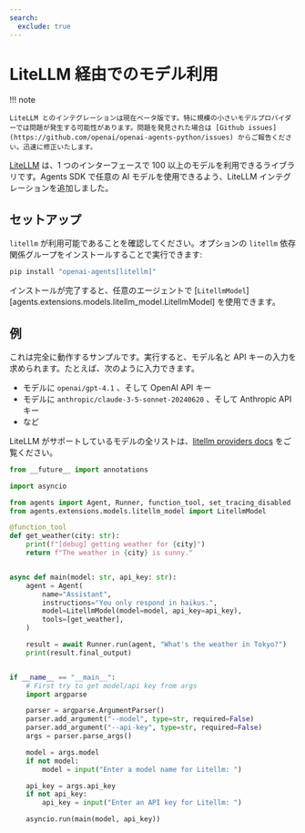 ```yaml
---
search:
  exclude: true
---
```

# LiteLLM 経由でのモデル利用

!!! note

    LiteLLM とのインテグレーションは現在ベータ版です。特に規模の小さいモデルプロバイダーでは問題が発生する可能性があります。問題を発見された場合は [Github issues](https://github.com/openai/openai-agents-python/issues) からご報告ください。迅速に修正いたします。

[LiteLLM](https://docs.litellm.ai/docs/) は、1 つのインターフェースで 100 以上のモデルを利用できるライブラリです。Agents SDK で任意の AI モデルを使用できるよう、LiteLLM インテグレーションを追加しました。

## セットアップ

`litellm` が利用可能であることを確認してください。オプションの `litellm` 依存関係グループをインストールすることで実行できます:

```bash
pip install "openai-agents[litellm]"
```

インストールが完了すると、任意のエージェントで [`LitellmModel`][agents.extensions.models.litellm_model.LitellmModel] を使用できます。

## 例

これは完全に動作するサンプルです。実行すると、モデル名と API キーの入力を求められます。たとえば、次のように入力できます。

-   モデルに `openai/gpt-4.1` 、そして OpenAI API キー
-   モデルに `anthropic/claude-3-5-sonnet-20240620` 、そして Anthropic API キー
-   など

LiteLLM がサポートしているモデルの全リストは、[litellm providers docs](https://docs.litellm.ai/docs/providers) をご覧ください。

```python
from __future__ import annotations

import asyncio

from agents import Agent, Runner, function_tool, set_tracing_disabled
from agents.extensions.models.litellm_model import LitellmModel

@function_tool
def get_weather(city: str):
    print(f"[debug] getting weather for {city}")
    return f"The weather in {city} is sunny."


async def main(model: str, api_key: str):
    agent = Agent(
        name="Assistant",
        instructions="You only respond in haikus.",
        model=LitellmModel(model=model, api_key=api_key),
        tools=[get_weather],
    )

    result = await Runner.run(agent, "What's the weather in Tokyo?")
    print(result.final_output)


if __name__ == "__main__":
    # First try to get model/api key from args
    import argparse

    parser = argparse.ArgumentParser()
    parser.add_argument("--model", type=str, required=False)
    parser.add_argument("--api-key", type=str, required=False)
    args = parser.parse_args()

    model = args.model
    if not model:
        model = input("Enter a model name for Litellm: ")

    api_key = args.api_key
    if not api_key:
        api_key = input("Enter an API key for Litellm: ")

    asyncio.run(main(model, api_key))
```